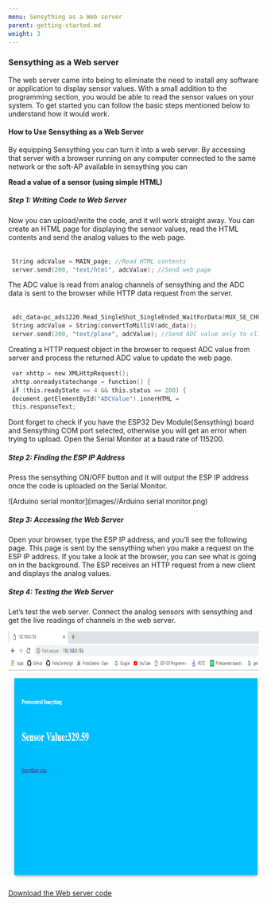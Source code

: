 ```yaml
---
menu: Sensything as a Web server
parent: getting-started.md
weight: 3
---
```

### Sensything as a Web server

The web server came into being to eliminate the need to install any software or application to display sensor values. With a small addition to the programming section, you would be able to read the sensor values on your system. To get started you can follow the basic steps mentioned below to understand how it would work.

#### How to Use Sensything as a Web Server

By equipping Sensything you can turn it into a web server. By accessing that server with a browser running on any computer connected to the same network or the soft-AP available in sensything you can

**Read a value of a sensor (using simple HTML)**

##### Step 1: Writing Code to Web Server

Now you can upload/write the code, and it will work straight away. You can create an HTML page for displaying the sensor values, read the HTML contents and send the analog values to the web page.
```c

 String adcValue = MAIN_page; //Read HTML contents
 server.send(200, "text/html", adcValue); //Send web page

```

The ADC value is read from analog channels of sensything and the ADC data is sent to the browser while HTTP data request from the server.

 ```c

  adc_data=pc_ads1220.Read_SingleShot_SingleEnded_WaitForData(MUX_SE_CH0);
  String adcValue = String(convertToMilliV(adc_data));
  server.send(200, "text/plane", adcValue); //Send ADC value only to client ajax request

 ```
 Creating a HTTP request object in the browser to request ADC value from server and process the returned ADC value to update the web page.

 ```c
  var xhttp = new XMLHttpRequest();
  xhttp.onreadystatechange = function() {
  if (this.readyState == 4 && this.status == 200) {
  document.getElementById("ADCValue").innerHTML =
  this.responseText;
```
Dont forget to check if you have the ESP32 Dev Module(Sensything) board and Sensything COM port selected, otherwise you will get an error when trying to upload. Open the Serial Monitor at a baud rate of 115200.

##### Step 2: Finding the ESP IP Address

Press the sensything ON/OFF button and it will output the ESP IP address once the code is uploaded on the Serial Monitor.

![Arduino serial monitor](images//Arduino serial monitor.png)

##### Step 3: Accessing the Web Server

Open your browser, type the ESP IP address, and you’ll see the following page. This page is sent by the sensything when you make a request on the ESP IP address. If you take a look at the browser, you can see what is going on in the background. The ESP receives an HTTP request from a new client and displays the analog values.

##### Step 4: Testing the Web Server

Let’s test the web server. Connect the analog sensors with sensything and get the live readings of channels in the web server.

<img src="images/Web server output.png" width="800" height="500" />

[Download the Web server code](https://github.com/Protocentral/protocentral_sensything/tree/master/software/Sensything_Arduino/sensything_web/examples/sensything_web)
